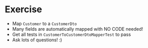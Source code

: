 # Exercise

- Map `Customer` to a `CustomerDto`
 - Many fields are automatically mapped with NO CODE needed!
- Get all tests in `CustomerToCustomerDtoMapperTest` to pass
- Ask lots of questions! :)
